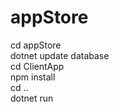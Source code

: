 # appStore <br/>
cd appStore <br/>
 dotnet update database <br/>
cd ClientApp <br/>
npm install  <br/>
cd .. <br/>
dotnet run

